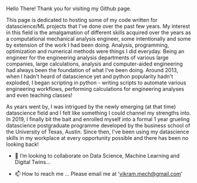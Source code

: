 Hello There! Thank you for visiting my Github page.

This page is dedicated to hosting some of my code written for datascience/ML projects that I've done over the past few years.
My interest in this field is the amalgamation of different skills acquired over the years as a computational mechanical analysis engineer, some intentionally and some by extension of the work I had been doing. Analysis, programming, optimization and numerical methods were things I did everyday. Being an engineer for the engineering analysis departments of various large companies, large calculations, analysis and computer-aided engineering had always been the foundation of what I've been doing. Around 2013, when I hadn't heard of datascience yet and python popularity hadn't exploded, I began scripting in python - writing scripts to automate various engineering workflows, performing calculations for engineering analyses and even teaching classes!

As years went by, I was intrigued by the newly emerging (at that time) datascience field and I felt like something I could channel my strengths into. In 2019, I finally bit the bait and enrolled myself into a formal 1 year grueling datascience postgraduate programme developed by the business school of the University of Texas, Austin. Since then, I've been using my datascience skills in my workplace at every opportunity possible and there has been no looking back!


- 💞️ I’m looking to collaborate on Data Science, Machine Learning and Digital Twins...

- 📫 How to reach me ... Please email me at 'vikram.mech@gmail.com'

<!---
vikramrad/vikramrad is a ✨ special ✨ repository because its `README.md` (this file) appears on your GitHub profile.
You can click the Preview link to take a look at your changes.
--->
